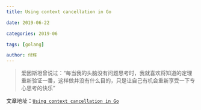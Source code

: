 ```yaml
---
title: Using context cancellation in Go

date: 2019-06-22

categories: 2019-06

tags: [golang]

author: 付辉
---
```




>爱因斯坦曾说过：“每当我的头脑没有问题思考时，我就喜欢将知道的定理重新验证一番，这样做并没有什么目的，只是让自己有机会重新享受一下专心思考的快乐”

文章地址：[`Using context cancellation in Go`](https://note.youdao.com/ynoteshare1/index.html?id=824223bbebb6855c45692f70448dec35&type=note)

